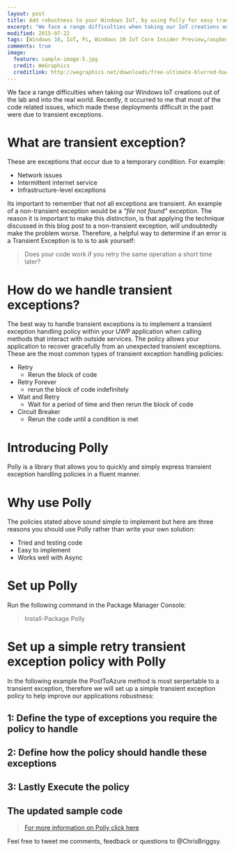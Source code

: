 ```yaml
---
layout: post
title: Add robustness to your Windows IoT, by using Polly for easy transient exception handling
excerpt: "We face a range difficulties when taking our IoT creations out of the lab. Transient exceptions have the potential to cause difficult to solve issues.""
modified: 2015-07-22
tags: [Windows 10, IoT, Pi, Windows 10 IoT Core Insider Preview,raspberry Pi 2, Polly, transient exceptions, transient faults]
comments: true
image:
  feature: sample-image-5.jpg
  credit: WeGraphics
  creditlink: http://wegraphics.net/downloads/free-ultimate-blurred-background-pack/
---
```


We face a range difficulties when taking our Windows IoT creations out of the lab and into the real world. Recently, it occurred to me that most of the code related issues, which made these deployments difficult in the past were due to transient exceptions.

# What are transient exception?

These are exceptions that occur due to a temporary condition. For example:

* Network issues
* Intermittent internet service
* Infrastructure-level exceptions

Its important to remember that not all exceptions are transient. An example of a non-transient exception would be a *"file not found"* exception. The reason it is important to make this distinction, is that applying the technique discussed in this blog post to a non-transient exception, will undoubtedly make the problem worse. Therefore, a helpful way to determine if an error is a Transient Exception is to is to ask yourself:

>   Does your code work if you retry the same operation a short time later?

# How do we handle transient exceptions?

The best way to handle  transient exceptions is to implement a transient exception handling policy within your UWP application when calling methods that interact with outside services. The policy allows your application to recover gracefully from an unexpected transient exceptions. These are the most common types of transient exception handling policies:

* Retry
  * Rerun the block of code
* Retry Forever 
  * rerun the block of code indefinitely 
* Wait and  Retry
  * Wait for a period of time and then rerun the block of code
* Circuit Breaker 
  * Rerun the code until a condition is met

# Introducing Polly

Polly is a library that allows you to quickly and simply express transient exception handling policies in a fluent manner.

# Why use Polly

The policies stated above sound simple to implement but here are three reasons you should use Polly rather than write  your own solution:

* Tried and testing code 
* Easy to implement
* Works well with Async

# Set up Polly

Run the following command in the Package Manager Console:

>   Install-Package Polly

# Set up a simple retry transient exception policy with Polly

In the following example the PostToAzure method is most serpertable to a transient exception, therefore we will set up a simple transient exception policy to help improve our applications robustness:

<script src="https://gist.github.com/ChrisBriggsy/e2180a961a474ec4b3c6.js"></script>

## 1: Define the type of exceptions you require the policy to handle


<script src="https://gist.github.com/ChrisBriggsy/c07a25e0fa19bb8add6f.js"></script>

## 2: Define how the policy should handle these exceptions


<script src="https://gist.github.com/ChrisBriggsy/920e43840410cf813574.js"></script>

## 3: Lastly Execute the policy

<script src="https://gist.github.com/ChrisBriggsy/42fa46474b43dea4df8b.js"></script>

## The updated sample code

<script src="https://gist.github.com/ChrisBriggsy/e62d7cec8dcbdedc0013.js"></script>

>   [For more information on Polly click here](https://github.com/michael-wolfenden/Polly)

Feel free to tweet me comments, feedback or questions to @ChrisBriggsy. 


